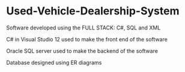 # Used-Vehicle-Dealership-System

Software developed using the FULL STACK: C#, SQL and XML

C# in Visual Studio 12 used to make the front end of the software

Oracle SQL server used to make the backend of the software

Database designed using ER diagrams

